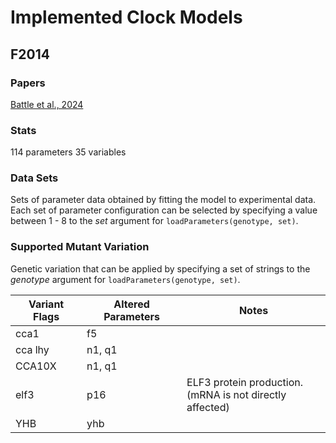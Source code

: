 # Implemented Clock Models

## F2014

### Papers
[Battle et al., 2024](https://doi.org/10.1016/j.molp.2024.07.007)

### Stats

114 parameters 
35 variables

### Data Sets
Sets of parameter data obtained by fitting the model to experimental data. Each set of parameter configuration can be selected by specifying a value between 1 - 8 to the _set_ argument for `loadParameters(genotype, set)`.

### Supported Mutant Variation
Genetic variation that can be applied by specifying a set of strings to the _genotype_ argument for `loadParameters(genotype, set)`.

| Variant Flags | Altered Parameters | Notes |
| ---- | ---- | ----- |
| cca1         | f5         |       |
| cca lhy      | n1, q1     |       |
| CCA10X       | n1, q1     |       |
| elf3         | p16        | ELF3 protein production. <br/>(mRNA is not directly affected) |
| YHB          | yhb        |       |
